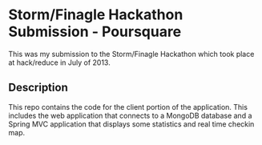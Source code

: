 Storm/Finagle Hackathon Submission - Poursquare 
===============================================

This was my submission to the Storm/Finagle Hackathon which took place at hack/reduce 
in July of 2013.  

Description
-----------

This repo contains the code for the client portion of the application.  This includes the 
web application that connects to a MongoDB database and a Spring MVC application that displays some 
statistics and real time checkin map.

 

